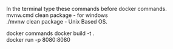 In the terminal type these commands before docker commands.  
mvnw.cmd clean package - for windows  
./mvnw clean package   - Unix Based OS.  

docker commands
docker build -t <imagename> .  
docker run -p 8080:8080 <imagename>
